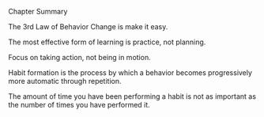 Chapter Summary

The 3rd Law of Behavior Change is make it easy.

The most effective form of learning is practice, not planning.

Focus on taking action, not being in motion.

Habit formation is the process by which a behavior becomes
progressively more automatic through repetition.

The amount of time you have been performing a habit is not as
important as the number of times you have performed it.